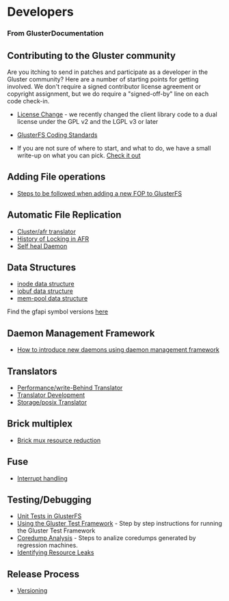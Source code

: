 Developers
==========

### From GlusterDocumentation

Contributing to the Gluster community
-------------------------------------

Are you itching to send in patches and participate as a developer in the
Gluster community? Here are a number of starting points for getting
involved. We don't require a signed contributor license agreement or
copyright assignment, but we do require a "signed-off-by" line on each
code check-in.

-   [License
    Change](http://www.gluster.org/2012/05/glusterfs-license-change/) -
    we recently changed the client library code to a dual license under
    the GPL v2 and the LGPL v3 or later
-   [GlusterFS Coding Standards](./coding-standard.md)

-   If you are not sure of where to start, and what to do, we have a small
    write-up on what you can pick. [Check it out](./options-to-contribute.md)


Adding File operations
----------------------

-   [Steps to be followed when adding a new FOP to GlusterFS ](./adding-fops.md)

Automatic File Replication
--------------------------

-   [Cluster/afr translator](./afr.md)
-   [History of Locking in AFR](./afr-locks-evolution.md)
-   [Self heal Daemon](./afr-self-heal-daemon.md)

Data Structures
---------------

-   [inode data structure](./datastructure-inode.md)
-   [iobuf data structure](./datastructure-iobuf.md)
-   [mem-pool data structure](./datastructure-mem-pool.md)

Find the gfapi symbol versions [here](./gfapi-symbol-versions.md)

Daemon Management Framework
---------------------------

-   [How to introduce new daemons using daemon management framework](./daemon-management-framework.md)

Translators
-----------

-   [Performance/write-Behind Translator](./write-behind.md)
-   [Translator Development](./translator-development.md)
-   [Storage/posix Translator](./posix.md)


Brick multiplex
---------------

-   [Brick mux resource reduction](./brickmux-thread-reduction.md)

Fuse
----

-   [Interrupt handling](./fuse-interrupt.md)

Testing/Debugging
-----------------

-   [Unit Tests in GlusterFS](./unittest.md)
-   [Using the Gluster Test
    Framework](./Using-Gluster-Test-Framework.md) - Step by
    step instructions for running the Gluster Test Framework
-   [Coredump Analysis](../debugging/analyzing-regression-cores.md) - Steps to analize coredumps generated by regression machines.
-   [Identifying Resource Leaks](./identifying-resource-leaks.md)

Release Process
---------------
-   [Versioning](./versioning.md)
